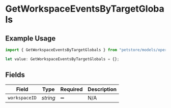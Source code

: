 # GetWorkspaceEventsByTargetGlobals

## Example Usage

```typescript
import { GetWorkspaceEventsByTargetGlobals } from "petstore/models/operations";

let value: GetWorkspaceEventsByTargetGlobals = {};
```

## Fields

| Field              | Type               | Required           | Description        |
| ------------------ | ------------------ | ------------------ | ------------------ |
| `workspaceID`      | *string*           | :heavy_minus_sign: | N/A                |
